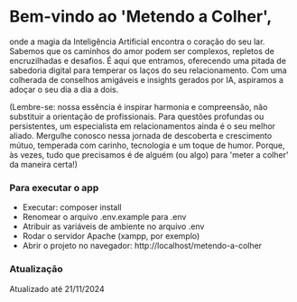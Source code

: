 # Bem-vindo ao 'Metendo a Colher',

onde a magia da Inteligência Artificial encontra o coração do seu lar.
Sabemos que os caminhos do amor podem ser complexos, repletos de encruzilhadas e desafios.
É aqui que entramos, oferecendo uma pitada de sabedoria digital para temperar os laços do seu relacionamento.
Com uma colherada de conselhos amigáveis e insights gerados por IA, aspiramos a adoçar o seu dia a dia a dois.

(Lembre-se: nossa essência é inspirar harmonia e compreensão, não substituir a orientação de profissionais. Para questões profundas ou persistentes,
um especialista em relacionamentos ainda é o seu melhor aliado. Mergulhe conosco nessa jornada de descoberta e crescimento mútuo, temperada com carinho,
tecnologia e um toque de humor. Porque, às vezes, tudo que precisamos é de alguém (ou algo) para 'meter a colher' da maneira certa!)

### Para executar o app

- Executar: composer install
- Renomear o arquivo .env.example para .env
- Atribuir as variáveis de ambiente no arquivo .env
- Rodar o servidor Apache (xampp, por exemplo)
- Abrir o projeto no navegador: http://localhost/metendo-a-colher

### Atualização

Atualizado até 21/11/2024
